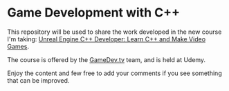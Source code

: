 # Game Development with C++

This repository will be used to share the work developed in the new course I'm taking: [Unreal Engine C++ Developer: Learn C++ and Make Video Games](https://www.udemy.com/course/unrealcourse/).

The course is offered by the [GameDev.tv](https://www.gamedev.tv/) team, and is held at Udemy.

Enjoy the content and few free to add your comments if you see something that can be improved.
